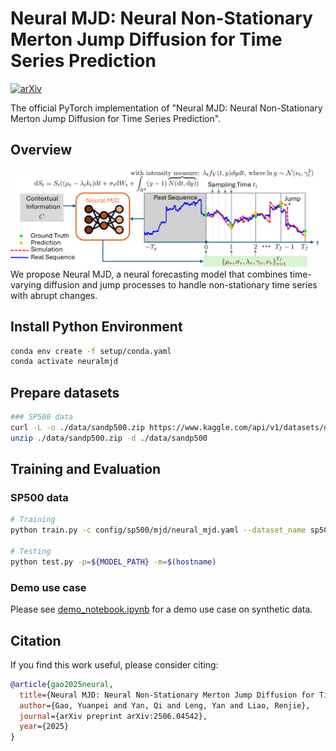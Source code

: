 # Neural MJD: Neural Non-Stationary Merton Jump Diffusion for Time Series Prediction

[![arXiv](https://img.shields.io/badge/arXiv-Paper-red)](https://arxiv.org/abs/2506.04542)

The official PyTorch implementation of "Neural MJD: Neural Non-Stationary Merton Jump Diffusion for Time Series Prediction".

## Overview

![Neural MJD diagram](assets/neural_mjd.png)
We propose Neural MJD, a neural forecasting model that combines time-varying diffusion and jump processes to handle non-stationary time series with abrupt changes.

## Install Python Environment

```bash
conda env create -f setup/conda.yaml
conda activate neuralmjd
```

## Prepare datasets

```bash
### SP500 data
curl -L -o ./data/sandp500.zip https://www.kaggle.com/api/v1/datasets/download/camnugent/sandp500
unzip ./data/sandp500.zip -d ./data/sandp500
```

## Training and Evaluation

### SP500 data

```bash
# Training
python train.py -c config/sp500/mjd/neural_mjd.yaml --dataset_name sp500 -m=$(hostname)

# Testing
python test.py -p=${MODEL_PATH} -m=$(hostname)
```

### Demo use case

Please see [demo_notebook.ipynb](demo_notebook.ipynb) for a demo use case on synthetic data.

## Citation

If you find this work useful, please consider citing:

```bibtex
@article{gao2025neural,
  title={Neural MJD: Neural Non-Stationary Merton Jump Diffusion for Time Series Prediction},
  author={Gao, Yuanpei and Yan, Qi and Leng, Yan and Liao, Renjie},
  journal={arXiv preprint arXiv:2506.04542},
  year={2025}
}
```
